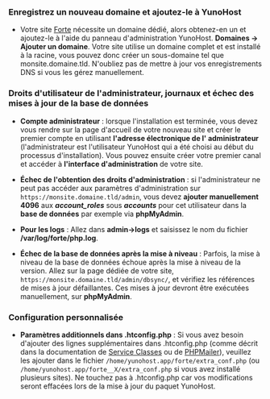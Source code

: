 ### Enregistrez un nouveau domaine et ajoutez-le à YunoHost

- Votre site [Forte](https://codeberg.org/fortified/forte/) nécessite un domaine dédié, alors obtenez-en un et ajoutez-le à l'aide du panneau d'administration YunoHost. **Domaines -> Ajouter un domaine**. Votre site utilise un domaine complet et est installé à la racine, vous pouvez donc créer un sous-domaine tel que monsite.domaine.tld. N'oubliez pas de mettre à jour vos enregistrements DNS si vous les gérez manuellement.

### Droits d'utilisateur de l'administrateur, journaux et échec des mises à jour de la base de données

- **Compte administrateur** : lorsque l'installation est terminée, vous devez vous rendre sur la page d'accueil de votre nouveau site et créer le premier compte en utilisant **l'adresse électronique de l' administrateur** (l'administrateur est l'utilisateur YunoHost qui a été choisi au début du processus d'installation). Vous pouvez ensuite créer votre premier canal et accéder à **l'interface d'administration** de votre site.

- **Échec de l'obtention des droits d'administration** : si l'administrateur ne peut pas accéder aux paramètres d'administration sur `https://monsite.domaine.tld/admin`, vous devez **ajouter manuellement 4096** aux ***account_roles*** sous ***accounts*** pour cet utilisateur dans la **base de données** par exemple via **phpMyAdmin**.

- **Pour les logs** : Allez dans **admin->logs** et saisissez le nom du fichier **/var/log/forte/php.log**.

- **Échec de la base de données après la mise à niveau** : Parfois, la mise à niveau de la base de données échoue après la mise à niveau de la version. Allez sur la page dédiée de votre site, `https://monsite.domaine.tld/admin/dbsync/`, et vérifiez les références de mises à jour défaillantes. Ces mises à jour devront être exécutées manuellement, sur **phpMyAdmin**.

### Configuration personnalisée

- **Paramètres additionnels dans .htconfig.php** : Si vous avez besoin d'ajouter des lignes supplémentaires dans .htconfig.php (comme décrit dans la documentation de [Service Classes](https://codeberg.org/streams/streams/src/commit/c75afc9ab4b9ba19628008c14459756edf9c291a/doc/admin/en/Service_Classes.mc) ou de [PHPMailer](https://codeberg.org/streams/streams/src/commit/c75afc9ab4b9ba19628008c14459756edf9c291a/doc/admin/en/SMTP.mc)), veuillez les ajouter dans le fichier `/home/yunohost.app/forte/extra_conf.php` (ou `/home/yunohost.app/forte__X/extra_conf.php` si vous avez installé plusieurs sites). Ne touchez pas à .htconfig.php car vos modifications seront effacées lors de la mise à jour du paquet YunoHost.

